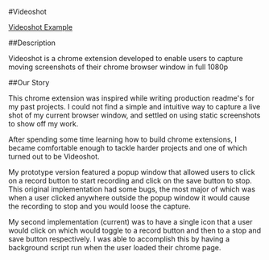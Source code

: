 #Videoshot

[Videoshot Example][prodlink]

##Description

Videoshot is a chrome extension developed to enable users to capture moving screenshots of their chrome browser window in full 1080p

##Our Story

This chrome extension was inspired while writing production readme's for my past projects. I could not find a simple and intuitive way to capture a live shot of my current browser window, and settled on using static screenshots to show off my work.

After spending some time learning how to build chrome extensions, I became comfortable enough to tackle harder projects and one of which turned out to be Videoshot.

My prototype version featured a popup window that allowed users to click on a record button to start recording and click on the save button to stop. This original implementation had some bugs, the most major of which was when a user clicked anywhere outside the popup window it would cause the recording to stop and you would loose the capture.

My second implementation (current) was to have a single icon that a user would click on which would toggle to a record button and then to a stop and save button respectively. I was able to accomplish this by having a background script run when the user loaded their chrome page.

[prodlink]: https://gfycat.com/PlasticLegalChuckwalla
